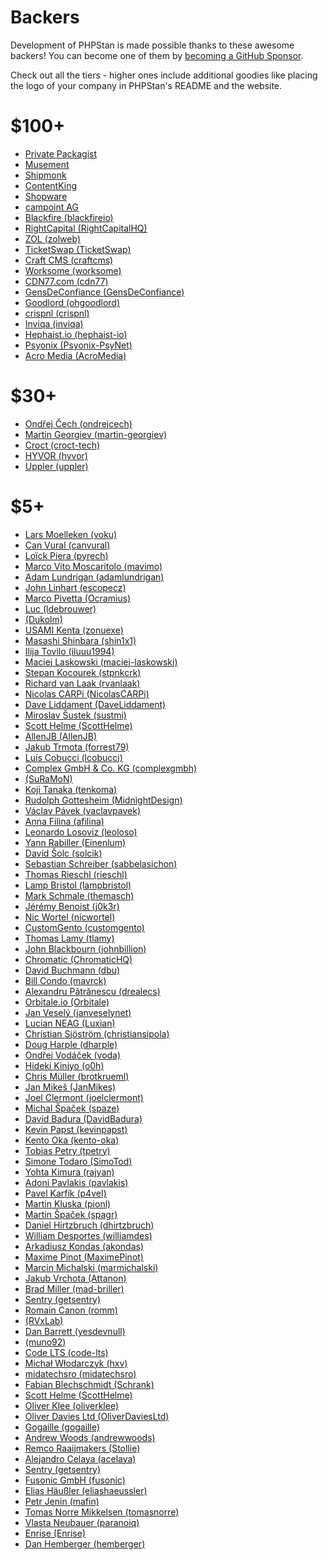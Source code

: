 # Backers

Development of PHPStan is made possible thanks to these awesome backers!
You can become one of them by [becoming a GitHub Sponsor](https://github.com/sponsors/ondrejmirtes/).

Check out all the tiers - higher ones include additional goodies like placing
the logo of your company in PHPStan's README and the website.

# $100+

<ul>
<li><a href="https://packagist.com/">Private Packagist</a></li>
<li><a href="https://careers.tuigroup.com/jobs/">Musement</a></li>
<li><a href="https://www.startupjobs.cz/startup/shipmonk">Shipmonk</a></li>
<li><a href="https://www.contentkingapp.com/?ref=php-developer&utm_source=phpstan&utm_medium=referral&utm_campaign=sponsorship">ContentKing</a></li>
<li><a href="https://www.shopware.com/en/">Shopware</a></li>
<li><a href="https://www.campoint.net">campoint AG</a></li>

<!-- hundred --><li><a href="https://github.com/blackfireio">Blackfire (blackfireio)</a></li><li><a href="https://github.com/RightCapitalHQ">RightCapital (RightCapitalHQ)</a></li><li><a href="https://github.com/zolweb">ZOL (zolweb)</a></li><li><a href="https://github.com/TicketSwap">TicketSwap (TicketSwap)</a></li><li><a href="https://github.com/craftcms">Craft CMS (craftcms)</a></li><li><a href="https://github.com/worksome">Worksome (worksome)</a></li><li><a href="https://github.com/cdn77">CDN77.com (cdn77)</a></li><li><a href="https://github.com/GensDeConfiance">GensDeConfiance (GensDeConfiance)</a></li><!-- hundred -->

<!-- hundred-org --><li><a href="https://github.com/ohgoodlord">Goodlord (ohgoodlord)</a></li><li><a href="https://github.com/crispnl">crispnl (crispnl)</a></li><li><a href="https://github.com/inviqa">Inviqa (inviqa)</a></li><li><a href="https://github.com/hephaist-io">Hephaist.io (hephaist-io)</a></li><li><a href="https://github.com/Psyonix-PsyNet">Psyonix (Psyonix-PsyNet)</a></li><li><a href="https://github.com/AcroMedia">Acro Media (AcroMedia)</a></li><!-- hundred-org -->
</ul>

# $30+

<ul>
<!-- thirty --><li><a href="https://github.com/ondrejcech">Ondřej Čech (ondrejcech)</a></li><li><a href="https://github.com/martin-georgiev">Martin Georgiev (martin-georgiev)</a></li><li><a href="https://github.com/croct-tech">Croct (croct-tech)</a></li><li><a href="https://github.com/hyvor">HYVOR (hyvor)</a></li><li><a href="https://github.com/uppler">Uppler (uppler)</a></li><!-- thirty -->

<!-- thirty-org --><!-- thirty-org -->
</ul>

# $5+

<ul>
<!-- five --><li><a href="https://github.com/voku">Lars Moelleken (voku)</a></li><li><a href="https://github.com/canvural">Can Vural (canvural)</a></li><li><a href="https://github.com/pyrech">Loïck Piera (pyrech)</a></li><li><a href="https://github.com/mavimo">Marco Vito Moscaritolo (mavimo)</a></li><li><a href="https://github.com/adamlundrigan">Adam Lundrigan (adamlundrigan)</a></li><li><a href="https://github.com/escopecz">John Linhart (escopecz)</a></li><li><a href="https://github.com/Ocramius">Marco Pivetta (Ocramius)</a></li><li><a href="https://github.com/ldebrouwer">Luc (ldebrouwer)</a></li><li><a href="https://github.com/Dukolm"> (Dukolm)</a></li><li><a href="https://github.com/zonuexe">USAMI Kenta (zonuexe)</a></li><li><a href="https://github.com/shin1x1">Masashi Shinbara (shin1x1)</a></li><li><a href="https://github.com/iluuu1994">Ilija Tovilo (iluuu1994)</a></li><li><a href="https://github.com/maciej-laskowski">Maciej Laskowski (maciej-laskowski)</a></li><li><a href="https://github.com/stpnkcrk">Stepan Kocourek (stpnkcrk)</a></li><li><a href="https://github.com/rvanlaak">Richard van Laak (rvanlaak)</a></li><li><a href="https://github.com/NicolasCARPi">Nicolas CARPi (NicolasCARPi)</a></li><li><a href="https://github.com/DaveLiddament">Dave Liddament (DaveLiddament)</a></li><li><a href="https://github.com/sustmi">Miroslav Šustek (sustmi)</a></li><li><a href="https://github.com/ScottHelme">Scott Helme (ScottHelme)</a></li><li><a href="https://github.com/AllenJB">AllenJB (AllenJB)</a></li><li><a href="https://github.com/forrest79">Jakub Trmota (forrest79)</a></li><li><a href="https://github.com/lcobucci">Luís Cobucci (lcobucci)</a></li><li><a href="https://github.com/complexgmbh">Complex GmbH & Co. KG (complexgmbh)</a></li><li><a href="https://github.com/SuRaMoN"> (SuRaMoN)</a></li><li><a href="https://github.com/tenkoma">Koji Tanaka (tenkoma)</a></li><li><a href="https://github.com/MidnightDesign">Rudolph Gottesheim (MidnightDesign)</a></li><li><a href="https://github.com/vaclavpavek">Václav Pávek (vaclavpavek)</a></li><li><a href="https://github.com/afilina">Anna Filina (afilina)</a></li><li><a href="https://github.com/leoloso">Leonardo Losoviz (leoloso)</a></li><li><a href="https://github.com/Einenlum">Yann Rabiller (Einenlum)</a></li><li><a href="https://github.com/solcik">David Šolc (solcik)</a></li><li><a href="https://github.com/sabbelasichon">Sebastian Schreiber (sabbelasichon)</a></li><li><a href="https://github.com/rieschl">Thomas Rieschl (rieschl)</a></li><li><a href="https://github.com/lampbristol">Lamp Bristol (lampbristol)</a></li><li><a href="https://github.com/themasch">Mark Schmale (themasch)</a></li><li><a href="https://github.com/j0k3r">Jérémy Benoist (j0k3r)</a></li><li><a href="https://github.com/nicwortel">Nic Wortel (nicwortel)</a></li><li><a href="https://github.com/customgento">CustomGento (customgento)</a></li><li><a href="https://github.com/tlamy">Thomas Lamy (tlamy)</a></li><li><a href="https://github.com/johnbillion">John Blackbourn (johnbillion)</a></li><li><a href="https://github.com/ChromaticHQ">Chromatic (ChromaticHQ)</a></li><li><a href="https://github.com/dbu">David Buchmann (dbu)</a></li><li><a href="https://github.com/mavrck">Bill Condo (mavrck)</a></li><li><a href="https://github.com/drealecs">Alexandru Pătrănescu (drealecs)</a></li><li><a href="https://github.com/Orbitale">Orbitale.io (Orbitale)</a></li><li><a href="https://github.com/janveselynet">Jan Veselý (janveselynet)</a></li><li><a href="https://github.com/Luxian">Lucian NEAG (Luxian)</a></li><li><a href="https://github.com/christiansipola">Christian Sjöström (christiansipola)</a></li><li><a href="https://github.com/dharple">Doug Harple (dharple)</a></li><li><a href="https://github.com/voda">Ondřej Vodáček (voda)</a></li><li><a href="https://github.com/o0h">Hideki Kinjyo (o0h)</a></li><li><a href="https://github.com/brotkrueml">Chris Müller (brotkrueml)</a></li><li><a href="https://github.com/JanMikes">Jan Mikeš (JanMikes)</a></li><li><a href="https://github.com/joelclermont">Joel Clermont (joelclermont)</a></li><li><a href="https://github.com/spaze">Michal Špaček (spaze)</a></li><li><a href="https://github.com/DavidBadura">David Badura (DavidBadura)</a></li><li><a href="https://github.com/kevinpapst">Kevin Papst (kevinpapst)</a></li><li><a href="https://github.com/kento-oka">Kento Oka (kento-oka)</a></li><li><a href="https://github.com/tpetry">Tobias Petry (tpetry)</a></li><li><a href="https://github.com/SimoTod">Simone Todaro (SimoTod)</a></li><li><a href="https://github.com/rajyan">Yohta Kimura (rajyan)</a></li><li><a href="https://github.com/pavlakis">Adoni Pavlakis (pavlakis)</a></li><li><a href="https://github.com/p4veI">Pavel Karfík (p4veI)</a></li><li><a href="https://github.com/pionl">Martin Kluska (pionl)</a></li><li><a href="https://github.com/spagr">Martin Špaček (spagr)</a></li><li><a href="https://github.com/dhirtzbruch">Daniel Hirtzbruch (dhirtzbruch)</a></li><li><a href="https://github.com/williamdes">William Desportes (williamdes)</a></li><li><a href="https://github.com/akondas">Arkadiusz Kondas (akondas)</a></li><li><a href="https://github.com/MaximePinot">Maxime Pinot (MaximePinot)</a></li><li><a href="https://github.com/marmichalski">Marcin Michalski (marmichalski)</a></li><li><a href="https://github.com/Attanon">Jakub Vrchota (Attanon)</a></li><li><a href="https://github.com/mad-briller">Brad Miller (mad-briller)</a></li><li><a href="https://github.com/getsentry">Sentry (getsentry)</a></li><li><a href="https://github.com/romm">Romain Canon (romm)</a></li><li><a href="https://github.com/RVxLab"> (RVxLab)</a></li><li><a href="https://github.com/yesdevnull">Dan Barrett (yesdevnull)</a></li><li><a href="https://github.com/muno92"> (muno92)</a></li><li><a href="https://github.com/code-lts">Code LTS (code-lts)</a></li><!-- five -->

<!-- five-org --><li><a href="https://github.com/hxv">Michał Włodarczyk (hxv)</a></li><li><a href="https://github.com/midatechsro">midatechsro (midatechsro)</a></li><li><a href="https://github.com/Schrank">Fabian Blechschmidt (Schrank)</a></li><li><a href="https://github.com/ScottHelme">Scott Helme (ScottHelme)</a></li><li><a href="https://github.com/oliverklee">Oliver Klee (oliverklee)</a></li><li><a href="https://github.com/OliverDaviesLtd">Oliver Davies Ltd (OliverDaviesLtd)</a></li><li><a href="https://github.com/gogaille">Gogaille (gogaille)</a></li><li><a href="https://github.com/andrewwoods">Andrew Woods (andrewwoods)</a></li><li><a href="https://github.com/Stollie">Remco Raaijmakers (Stollie)</a></li><li><a href="https://github.com/acelaya">Alejandro Celaya (acelaya)</a></li><li><a href="https://github.com/getsentry">Sentry (getsentry)</a></li><li><a href="https://github.com/fusonic">Fusonic GmbH (fusonic)</a></li><li><a href="https://github.com/eliashaeussler">Elias Häußler (eliashaeussler)</a></li><li><a href="https://github.com/mafin">Petr Jenin (mafin)</a></li><li><a href="https://github.com/tomasnorre">Tomas Norre Mikkelsen (tomasnorre)</a></li><li><a href="https://github.com/paranoiq">Vlasta Neubauer (paranoiq)</a></li><li><a href="https://github.com/Enrise">Enrise (Enrise)</a></li><li><a href="https://github.com/hemberger">Dan Hemberger (hemberger)</a></li><!-- five-org -->
</ul>
